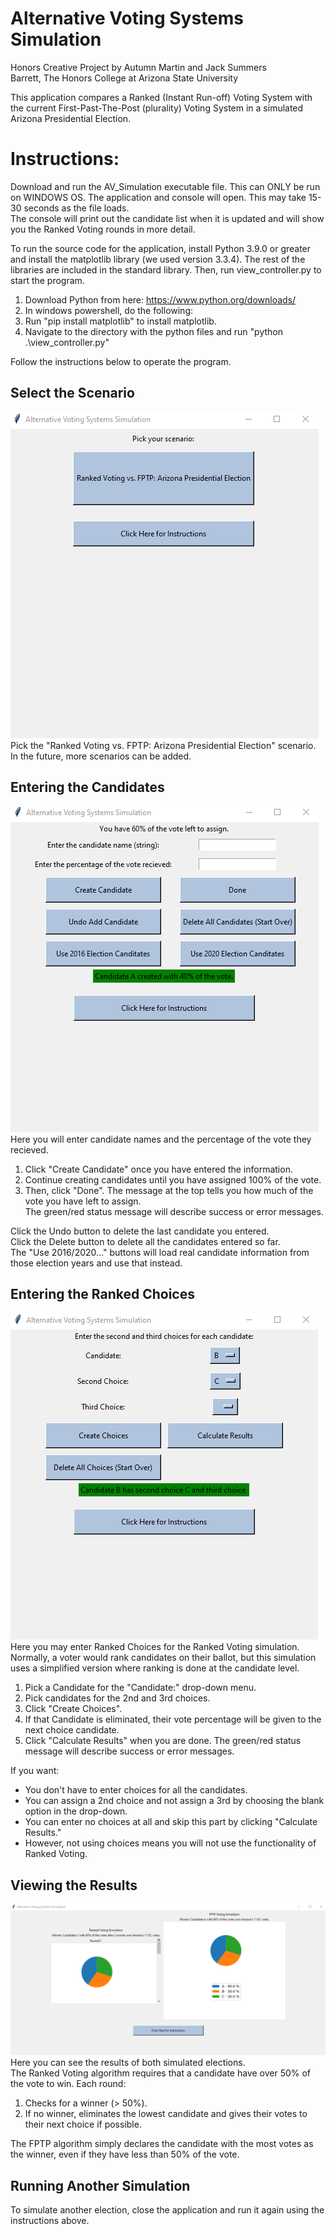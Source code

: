 # Alternative Voting Systems Simulation
Honors Creative Project by Autumn Martin and Jack Summers <br>
Barrett, The Honors College at Arizona State University <br>

This application compares a Ranked (Instant Run-off) Voting System with the current First-Past-The-Post (plurality) Voting System in a simulated Arizona Presidential Election.


# Instructions:
Download and run the AV_Simulation executable file. This can ONLY be run on WINDOWS OS.
The application and console will open. This may take 15-30 seconds as the file loads. <br>
The console will print out the candidate list when it is updated and will
show you the Ranked Voting rounds in more detail.

To run the source code for the application, install Python 3.9.0 or greater and
install the matplotlib library (we used version 3.3.4). The rest of the libraries
are included in the standard library. Then, run view_controller.py to start the program. <br>
1. Download Python from here: https://www.python.org/downloads/
2. In windows powershell, do the following:
3. Run "pip install matplotlib" to install matplotlib.
4. Navigate to the directory with the python files and run "python .\view_controller.py"

Follow the instructions below to operate the program.

## Select the Scenario
![](/images/pickscenario.png?raw=true) <br>
Pick the "Ranked Voting vs. FPTP: Arizona Presidential Election" scenario. <br>
In the future, more scenarios can be added. <br>

## Entering the Candidates
![](/images/createcandidates.png?raw=true) <br>
Here you will enter candidate names and the percentage of the vote they recieved.
1. Click "Create Candidate" once you have entered the information.
2. Continue creating candidates until you have assigned 100% of the vote.
3. Then, click "Done".
The message at the top tells you how much of the vote you have left to assign. <br>
The green/red status message will describe success or error messages. <br>

Click the Undo button to delete the last candidate you entered.<br>
Click the Delete button to delete all the candidates entered so far.<br>
The "Use 2016/2020..." buttons will load real candidate information from those election years and use that instead.<br>

## Entering the Ranked Choices
![](/images/createchoices.png?raw=true) <br>
Here you may enter Ranked Choices for the Ranked Voting simulation. <br>
Normally, a voter would rank candidates on their ballot,
but this simulation uses a simplified version where ranking is done at the candidate level.
1. Pick a Candidate for the "Candidate:" drop-down menu.
2. Pick candidates for the 2nd and 3rd choices.
3. Click "Create Choices".
4. If that Candidate is eliminated, their vote percentage will be given to the next choice candidate.
5. Click "Calculate Results" when you are done.
The green/red status message will describe success or error messages. <br>

If you want:
* You don't have to enter choices for all the candidates.
* You can assign a 2nd choice and not assign a 3rd by choosing the blank option in the drop-down.
* You can enter no choices at all and skip this
part by clicking "Calculate Results."
* However, not using choices means you will not use the functionality of Ranked Voting.

## Viewing the Results
![](/images/results.png?raw=true) <br>
Here you can see the results of both simulated elections. <br>
The Ranked Voting algorithm requires that a candidate have over 50% of the vote to win.
Each round:
1. Checks for a winner (> 50%). 
2. If no winner, eliminates the lowest candidate 
and gives their votes to their next choice if possible.

The FPTP algorithm simply declares the candidate with the most votes as the winner,
even if they have less than 50% of the vote.

## Running Another Simulation
To simulate another election, close the application and run it again using the instructions above.